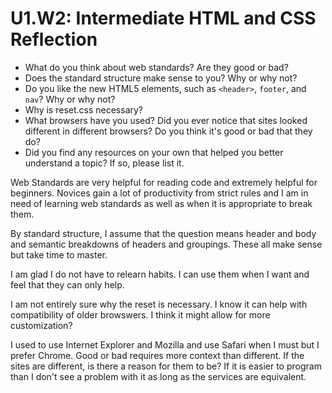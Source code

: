 # U1.W2: Intermediate HTML and CSS Reflection

* What do you think about web standards? Are they good or bad?
* Does the standard structure make sense to you? Why or why not?
* Do you like the new HTML5 elements, such as `<header>`, `footer`, and `nav`? Why or why not?
* Why is reset.css necessary? 
* What browsers have you used? Did you ever notice that sites looked different in different browsers? Do you think it's good or bad that they do?
* Did you find any resources on your own that helped you better understand a topic? If so, please list it.

Web Standards are very helpful for reading code and extremely helpful for beginners. Novices gain a lot of productivity from strict rules and I am in need of learning web standards as well as when it is appropriate to break them. 

By standard structure, I assume that the question means header and body and semantic breakdowns of headers and groupings. These all make sense but take time to master. 

I am glad I do not have to relearn habits. I can use them when I want and feel that they can only help. 

I am not entirely sure why the reset is necessary. I know it can help with compatibility of older browswers. I think it might allow for more customization?

I used to use Internet Explorer and Mozilla and use Safari when I must but I prefer Chrome. Good or bad requires more context than different. If the sites are different, is there a reason for them to be? If it is easier to program than I don't see a problem with it as long as the services are equivalent. 
